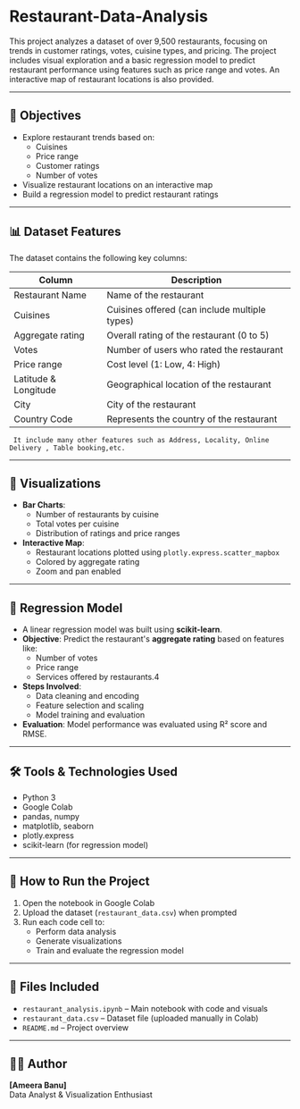 # Restaurant-Data-Analysis

This project analyzes a dataset of over 9,500 restaurants, focusing on trends in customer ratings, votes, cuisine types, and pricing. The project includes visual exploration and a basic regression model to predict restaurant performance using features such as price range and votes. An interactive map of restaurant locations is also provided.

---

## 📌 Objectives

- Explore restaurant trends based on:
  - Cuisines
  - Price range
  - Customer ratings
  - Number of votes
- Visualize restaurant locations on an interactive map
- Build a regression model to predict restaurant ratings

---

## 📊 Dataset Features

The dataset contains the following key columns:

| Column            | Description                                     |
|-------------------|-------------------------------------------------|
| Restaurant Name   | Name of the restaurant                          |
| Cuisines          | Cuisines offered (can include multiple types)   |
| Aggregate rating  | Overall rating of the restaurant (0 to 5)       |
| Votes             | Number of users who rated the restaurant        |
| Price range       | Cost level (1: Low, 4: High)                    |
| Latitude & Longitude | Geographical location of the restaurant     |
| City              | City of the restaurant                           |
|Country Code        | Represents the country of the restaurant        |


     It include many other features such as Address, Locality, Online Delivery , Table booking,etc.
---

## 📍 Visualizations

- **Bar Charts**:
  - Number of restaurants by cuisine
  - Total votes per cuisine
  - Distribution of ratings and price ranges
- **Interactive Map**:
  - Restaurant locations plotted using `plotly.express.scatter_mapbox`
  - Colored by aggregate rating
  - Zoom and pan enabled

---

## 🤖 Regression Model

- A linear regression model was built using **scikit-learn**.
- **Objective**: Predict the restaurant's **aggregate rating** based on features like:
  - Number of votes
  - Price range
  - Services offered by restaurants.4
- **Steps Involved**:
  - Data cleaning and encoding
  - Feature selection and scaling
  - Model training and evaluation
- **Evaluation**: Model performance was evaluated using R² score and RMSE.

---

## 🛠️ Tools & Technologies Used

- Python 3
- Google Colab
- pandas, numpy
- matplotlib, seaborn
- plotly.express
- scikit-learn (for regression model)

---

## 🧾 How to Run the Project

1. Open the notebook in Google Colab
2. Upload the dataset (`restaurant_data.csv`) when prompted
3. Run each code cell to:
   - Perform data analysis
   - Generate visualizations
   - Train and evaluate the regression model

---

## 📁 Files Included

- `restaurant_analysis.ipynb` – Main notebook with code and visuals
- `restaurant_data.csv` – Dataset file (uploaded manually in Colab)
- `README.md` – Project overview

---

## 🙋‍♂️ Author

**[Ameera Banu]**  
Data Analyst & Visualization Enthusiast




